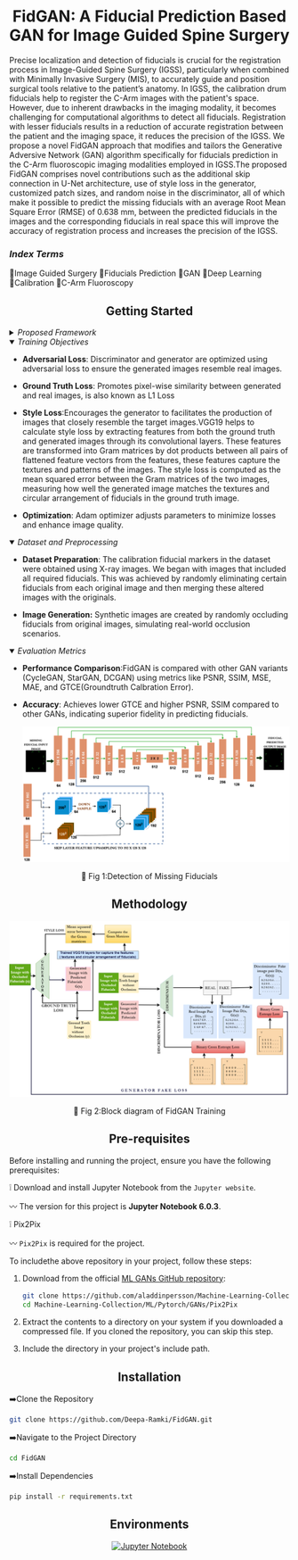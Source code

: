 <h1 align="center">FidGAN: A Fiducial Prediction Based GAN for Image Guided Spine Surgery</h1>

<p  align="center">  
  
Precise localization and detection of fiducials is crucial for the registration process in Image-Guided Spine Surgery (IGSS), particularly when combined with Minimally Invasive Surgery (MIS), to accurately guide and position surgical tools relative to the patient’s anatomy. In IGSS, the calibration drum fiducials help to register the C-Arm images with the patient's space. However, due to inherent drawbacks in the imaging modality, it becomes challenging for computational algorithms to detect all fiducials. Registration with lesser fiducials results in a reduction of accurate registration between the patient and the imaging space, it reduces the precision of the IGSS. We propose a novel FidGAN approach that modifies and tailors the Generative Adversive Network (GAN) algorithm specifically for fiducials prediction in the C-Arm fluoroscopic imaging modalities employed in IGSS.The proposed FidGAN comprises novel contributions such as the additional skip connection in U-Net architecture, use of style loss in the generator, customized patch sizes, and random noise in the discriminator, all of which make it possible to predict the missing fiducials with an average Root Mean Square Error (RMSE) of 0.638 mm, between the predicted fiducials in the images and the corresponding fiducials in real space this will improve the accuracy of registration process and increases the precision of the IGSS. 
</p>

<h3 > <i>Index Terms</i> </h3> 

 :diamond_shape_with_a_dot_inside:Image Guided Surgery
  :diamond_shape_with_a_dot_inside:Fiducials Prediction
  :diamond_shape_with_a_dot_inside:GAN
  :diamond_shape_with_a_dot_inside:Deep Learning    
  :diamond_shape_with_a_dot_inside:Calibration
  :diamond_shape_with_a_dot_inside:C-Arm Fluoroscopy

</div>


## <div align="center">Getting Started</div>

<details>
  <summary><i>Proposed  Framework</i></summary>



- **Architecture:**:FidGAN adopts an `altered U-Net` like structure, effective for image generation and transformation tasks.

- **Encoder-Decoder:**:</ln> The proposed U-Net architecture is tailored for generating images from occluded fiducial point input images. FidGAN employs segmentation tasks in the generator by modified U-Net architecture with additional skip connections in the encoder. In this setup, the output from the first layer generated feature maps, down-sampled to [1, 64, 128, 128], is linked to the third layer. This means the third layer receives input from both the first layer’s down-sampled output and the second layer’s output. This modification enhances the extraction of detailed features like edges and textures from the input image. The calibration drum fiducials, sized 4 mm and 5 mm, are distributed across two plates. This setup helps differentiate between fiducials of different sizes, ensuring they do not overlap in the generated image.

- **Input and Output**: Takes an input image with `occluded fiducials` and outputs a reconstructed image with `predicted fiducials`.
<br/>

</details>
<details open>
<summary><i>Training Objectives</i></summary>

  
- **Adversarial Loss**: Discriminator and generator are optimized using adversarial loss to ensure the generated images resemble real images.
  
- **Ground Truth Loss**: Promotes pixel-wise similarity between generated and real images, is also known as L1 Loss
  
- **Style Loss**:Encourages the generator to facilitates the production of images that closely resemble
the target images.VGG19 helps to calculate style loss by extracting features from both the ground truth and generated images through its convolutional layers. These features are transformed into Gram matrices by dot products between all pairs of flattened feature vectors from the features, these features capture the textures and patterns of the images. The style loss is computed as the mean squared error between the Gram matrices of the two images, measuring how well the generated image matches the textures and circular arrangement of fiducials in the ground truth image.
  
- **Optimization**: Adam optimizer adjusts parameters to minimize losses and enhance image quality.
  </details>
  
  <details open>
<summary><i>Dataset and Preprocessing</i></summary>


- **Dataset Preparation**: The calibration fiducial markers in the dataset were obtained using
X-ray images. We began with images that included all required fiducials. This was achieved by randomly eliminating certain fiducials from each original image and then merging these altered images with the originals.
  
- **Image Generation:** Synthetic images are created by randomly occluding fiducials from original images, simulating real-world occlusion scenarios.


</details>

<details open>
<summary><i>Evaluation Metrics</i></summary>

  
- **Performance Comparison**:FidGAN is compared with other GAN variants (CycleGAN, StarGAN, DCGAN) using metrics like PSNR, SSIM, MSE, MAE, and GTCE(Groundtruth Calbration Error).
  
- **Accuracy**: Achieves lower GTCE and higher PSNR, SSIM compared to other GANs, indicating superior fidelity in predicting fiducials.
  
  <p align="center">
  <img src="Images/d25.drawio (1).png">
</p>
<div align = "center">
  
  :small_orange_diamond: Fig 1:Detection of Missing Fiducials
</div>
</details>

## <div align="center">Methodology</div>

<p align="center">
  <img src="Images/b1.drawio (1).png">
</p>
<div align = "center">
  
  :small_orange_diamond: Fig 2:Block diagram of FidGAN Training
</div>


## <div align="center">Pre-requisites</div>
Before installing and running the project, ensure you have the following prerequisites:

 :grey_exclamation: Download and install Jupyter Notebook from the `Jupyter website`.
 
 :wavy_dash: The version for this project is **Jupyter Notebook 6.0.3**.
 
 :grey_exclamation: Pix2Pix

:wavy_dash: `Pix2Pix` is required for the project.

To includethe above repository in your project, follow these steps:

1. Download from the official [ML GANs GitHub repository](https://github.com/aladdinpersson/Machine-Learning-Collection/tree/master/ML/Pytorch/GANs/Pix2Pix):

    ```bash
    git clone https://github.com/aladdinpersson/Machine-Learning-Collection/tree/master/ML/Pytorch/GANs/Pix2Pix
    cd Machine-Learning-Collection/ML/Pytorch/GANs/Pix2Pix
    
    ```

2. Extract the contents to a directory on your system if you downloaded a compressed file. If you cloned the repository, you can skip this step.

3. Include the directory in your project's include path. 

## <div align="center">Installation</div>
:arrow_right:Clone the Repository
```bash
git clone https://github.com/Deepa-Ramki/FidGAN.git
```

:arrow_right:Navigate to the Project Directory
```bash
cd FidGAN
```
:arrow_right:Install Dependencies
```bash
pip install -r requirements.txt
```
## <div align="center">Environments</div>
<div align="center">
 <a href="https://jupyter.org/">
    <img src="https://jupyter.org/assets/homepage/main-logo.svg" width="10%" alt="Jupyter Notebook" /></a>
  </a>
</div>
